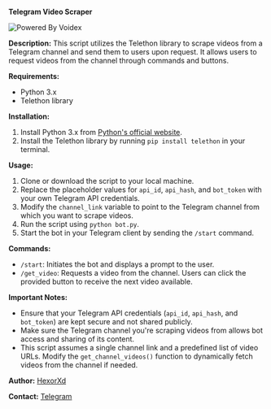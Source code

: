 **Telegram Video Scraper**

![Powered By Voidex](https://telegra.ph/file/f0b21cd8808d4fc97eb62.png)


**Description:**
This script utilizes the Telethon library to scrape videos from a Telegram channel and send them to users upon request. It allows users to request videos from the channel through commands and buttons.

**Requirements:**
- Python 3.x
- Telethon library

**Installation:**
1. Install Python 3.x from [Python's official website](https://www.python.org/downloads/).
2. Install the Telethon library by running `pip install telethon` in your terminal.

**Usage:**
1. Clone or download the script to your local machine.
2. Replace the placeholder values for `api_id`, `api_hash`, and `bot_token` with your own Telegram API credentials.
3. Modify the `channel_link` variable to point to the Telegram channel from which you want to scrape videos.
4. Run the script using `python bot.py`.
5. Start the bot in your Telegram client by sending the `/start` command.

**Commands:**
- `/start`: Initiates the bot and displays a prompt to the user.
- `/get_video`: Requests a video from the channel. Users can click the provided button to receive the next video available.

**Important Notes:**
- Ensure that your Telegram API credentials (`api_id`, `api_hash`, and `bot_token`) are kept secure and not shared publicly.
- Make sure the Telegram channel you're scraping videos from allows bot access and sharing of its content.
- This script assumes a single channel link and a predefined list of video URLs. Modify the `get_channel_videos()` function to dynamically fetch videos from the channel if needed.

**Author:**
[HexorXd](https://t.me/Sher_e_Purvanchal)

**Contact:**
[Telegram](https://t.me/VoidexTg)
